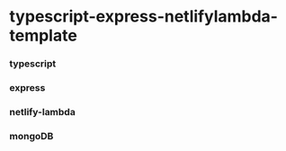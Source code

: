 # typescript-express-netlifylambda-template

### typescript

### express

### netlify-lambda

### mongoDB
